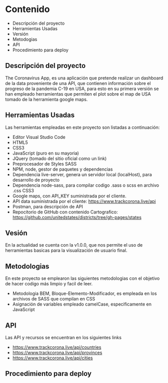 # Contenido
- Descripción del proyecto
- Herramientas Usadas
- Versión
- Metodogias
- API
- Procedimiento para deploy

## Descripción del proyecto
The Coronavirus App, es una aplicación que pretende realizar un dashboard de la data proveniente de una API, que contienen información sobre el progreso de la pandemia C-19 en USA, para esto en su primera versión se han empleado herramientas que permiten el plot sobre el map de USA tomado de la herramienta google maps. 

## Herramientas Usadas
Las herramientas empleadas en este proyecto son listadas a continuación:

- Editor Visual Studio Code
- HTML5
- CSS3
- JavaScript (puro en su mayoria)
- JQuery (tomado del sitio oficial como un link)
- Preprocesador de Styles SASS
- NPM, node, gestor de paquetes y dependencias
- Dependencia live-server, genera un servidor local (localHost), para desarrollo de proyecto
- Dependencia node-sass, para compilar codigo .sass o scss en archivo .css CSS3
- Google maps, con API_KEY suministrada por el cliente.
- API data suministrada por el cliente: https://www.trackcorona.live/api
- Postman, para descripción de API
- Repocitorio de GitHub con contenido Cartografico: https://github.com/unitedstates/districts/tree/gh-pages/states

## Vesión
En la actualidad se cuenta con la v1.0.0, que nos permite el uso de herramientas basicas para la visualización de usuario final.

## Metodologias 
En este proyecto se emplearon las siguientes metodologias con el objetivo de hacer codigo más limpio y facil de leer.

- Metodologia BEM, Bloque-Elemento-Modificador, es empleada en los archivos de SASS que compilan en CSS
- Asignación de variables empleado camelCase, especificamente en JavaScript

## API
Las API y recursos se encuentran en los siguientes links

- https://www.trackcorona.live/api/countries
- https://www.trackcorona.live/api/provinces
- https://www.trackcorona.live/api/cities

## Procedimiento para deploy